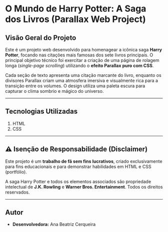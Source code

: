 # O Mundo de Harry Potter: A Saga dos Livros (Parallax Web Project)

## Visão Geral do Projeto

Este é um projeto web desenvolvido para homenagear a icônica saga **Harry Potter**, focando nas citações mais famosas dos sete livros principais.
O principal objetivo técnico foi exercitar a criação de uma página de rolagem longa (*single-page scrolling*) utilizando o **efeito Parallax puro com CSS**.

Cada seção de texto apresenta uma citação marcante do livro, enquanto os divisores Parallax criam uma atmosfera imersiva e visualmente rica para a transição entre os volumes.
O design utiliza uma paleta escura para capturar o clima sombrio e mágico do universo.

---

## Tecnologias Utilizadas

1. HTML
2. CSS

---

## ⚠️ Isenção de Responsabilidade (Disclaimer)

Este projeto é um **trabalho de fã sem fins lucrativos**, criado exclusivamente para fins educacionais e para demonstrar habilidades em HTML e CSS (portfólio).

A saga Harry Potter e todos os elementos associados são propriedade intelectual de **J.K. Rowling** e **Warner Bros. Entertainment**. Todos os direitos reservados.

---

## Autor

* **Desenvolvedora:** Ana Beatriz Cerqueira

